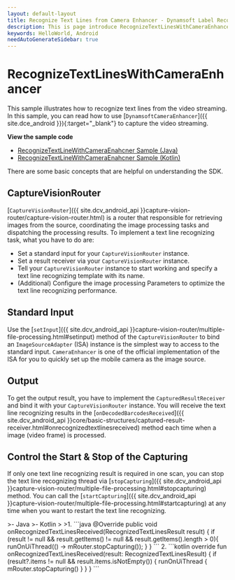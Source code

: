 ```yaml
---
layout: default-layout
title: Recognize Text Lines from Camera Enhancer - Dynamsoft Label Recognizer Android edition
description: This is page introduce RecognizeTextLinesWithCameraEnhancer sample of Dynamsoft Label Recognizer Android edition.
keywords: HelloWorld, Android
needAutoGenerateSidebar: true
---
```


# RecognizeTextLinesWithCameraEnhancer

This sample illustrates how to recognize text lines from the video streaming. In this sample, you can read how to use [`DynamsoftCameraEnhancer`]({{ site.dce_android }}){:target="_blank"} to capture the video streaming.

**View the sample code**

* <a href="https://github.com/Dynamsoft/label-recognizer-mobile-samples/tree/main/android/HelloWorld/ReadTextLinesWithCameraEnhancer/" target="_blank">RecognizeTextLineWithCameraEnahcner Sample (Java)</a>
* <a href="https://github.com/Dynamsoft/label-recognizer-mobile-samples/tree/main/android/HelloWorld/ReadTextLinesWithCameraEnhancerKt/" target="_blank">RecognizeTextLineWithCameraEnahcner Sample (Kotlin)</a>

There are some basic concepts that are helpful on understanding the SDK.

## CaptureVisionRouter

[`CaptureVisionRouter`]({{ site.dcv_android_api }}capture-vision-router/capture-vision-router.html) is a router that responsible for retrieving images from the source, coordinating the image processing tasks and dispatching the processing results. To implement a text line recognizing task, what you have to do are:

* Set a standard input for your `CaptureVisionRouter` instance.
* Set a result receiver via your `CaptureVisionRouter` instance.
* Tell your `CaptureVisionRouter` instance to start working and specify a text line recognizing template with its name.
* (Additional) Configure the image processing Parameters to optimize the text line recognizing performance.

## Standard Input

Use the [`setInput`]({{ site.dcv_android_api }}capture-vision-router/multiple-file-processing.html#setinput) method of the `CaptureVisionRouter` to bind an `ImageSourceAdapter` (ISA) instance is the simplest way to access to the standard input. `CameraEnhancer` is one of the official implementation of the ISA for you to quickly set up the mobile camera as the image source.

## Output

To get the output result, you have to implement the `CapturedResultReceiver` and bind it with your `CaptureVisionRouter` instance. You will receive the text line recognizing results in the [`onDecodedBarcodesReceived`]({{ site.dcv_android_api }}core/basic-structures/captured-result-receiver.html#onrecognizedtextlinesreceived) method each time when a image (video frame) is processed.

## Control the Start & Stop of the Capturing

If only one text line recognizing result is required in one scan, you can stop the text line recognizing thread via [`stopCapturing`]({{ site.dcv_android_api }}capture-vision-router/multiple-file-processing.html#stopcapturing) method. You can call the [`startCapturing`]({{ site.dcv_android_api }}capture-vision-router/multiple-file-processing.html#startcapturing) at any time when you want to restart the text line recognizing.

<div class="sample-code-prefix"></div>
>- Java
>- Kotlin
>
>1. 
```java
@Override
public void onRecognizedTextLinesReceived(RecognizedTextLinesResult result) {
    if (result != null && result.getItems() != null && result.getItems().length > 0){
        runOnUiThread(() -> mRouter.stopCapturing());
    }
}
```
2. 
```kotlin
override fun onRecognizedTextLinesReceived(result: RecognizedTextLinesResult) {
    if (result?.items != null && result.items.isNotEmpty()) {
        runOnUiThread { mRouter.stopCapturing() }
    }
}
```
